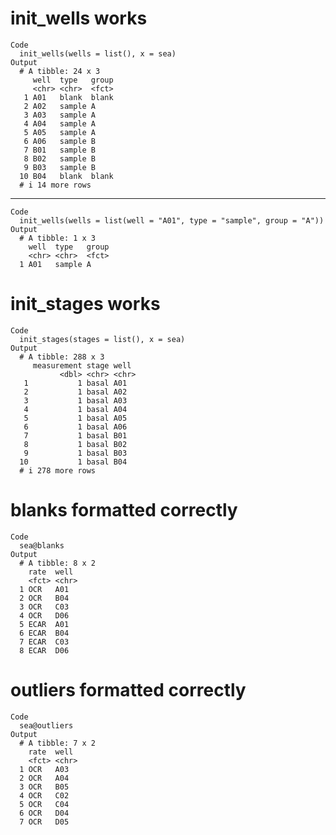 # init_wells works

    Code
      init_wells(wells = list(), x = sea)
    Output
      # A tibble: 24 x 3
         well  type   group
         <chr> <chr>  <fct>
       1 A01   blank  blank
       2 A02   sample A    
       3 A03   sample A    
       4 A04   sample A    
       5 A05   sample A    
       6 A06   sample B    
       7 B01   sample B    
       8 B02   sample B    
       9 B03   sample B    
      10 B04   blank  blank
      # i 14 more rows

---

    Code
      init_wells(wells = list(well = "A01", type = "sample", group = "A"))
    Output
      # A tibble: 1 x 3
        well  type   group
        <chr> <chr>  <fct>
      1 A01   sample A    

# init_stages works

    Code
      init_stages(stages = list(), x = sea)
    Output
      # A tibble: 288 x 3
         measurement stage well 
               <dbl> <chr> <chr>
       1           1 basal A01  
       2           1 basal A02  
       3           1 basal A03  
       4           1 basal A04  
       5           1 basal A05  
       6           1 basal A06  
       7           1 basal B01  
       8           1 basal B02  
       9           1 basal B03  
      10           1 basal B04  
      # i 278 more rows

# blanks formatted correctly

    Code
      sea@blanks
    Output
      # A tibble: 8 x 2
        rate  well 
        <fct> <chr>
      1 OCR   A01  
      2 OCR   B04  
      3 OCR   C03  
      4 OCR   D06  
      5 ECAR  A01  
      6 ECAR  B04  
      7 ECAR  C03  
      8 ECAR  D06  

# outliers formatted correctly

    Code
      sea@outliers
    Output
      # A tibble: 7 x 2
        rate  well 
        <fct> <chr>
      1 OCR   A03  
      2 OCR   A04  
      3 OCR   B05  
      4 OCR   C02  
      5 OCR   C04  
      6 OCR   D04  
      7 OCR   D05  

